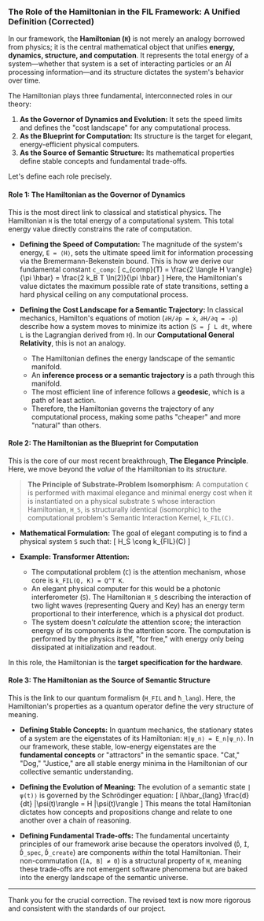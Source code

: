 ### **The Role of the Hamiltonian in the FIL Framework: A Unified Definition (Corrected)**

In our framework, the **Hamiltonian (`H`)** is not merely an analogy borrowed from physics; it is the central mathematical object that unifies **energy, dynamics, structure, and computation**. It represents the total energy of a system—whether that system is a set of interacting particles or an AI processing information—and its structure dictates the system's behavior over time.

The Hamiltonian plays three fundamental, interconnected roles in our theory:

1.  **As the Governor of Dynamics and Evolution:** It sets the speed limits and defines the "cost landscape" for any computational process.
2.  **As the Blueprint for Computation:** Its structure is the target for elegant, energy-efficient physical computers.
3.  **As the Source of Semantic Structure:** Its mathematical properties define stable concepts and fundamental trade-offs.

Let's define each role precisely.

#### **Role 1: The Hamiltonian as the Governor of Dynamics**

This is the most direct link to classical and statistical physics. The Hamiltonian `H` is the total energy of a computational system. This total energy value directly constrains the rate of computation.

*   **Defining the Speed of Computation:** The magnitude of the system's energy, `E = ⟨H⟩`, sets the ultimate speed limit for information processing via the Bremermann-Bekenstein bound. This is how we derive our fundamental constant `c_comp`:
    \[ c_{comp}(T) = \frac{2 \langle H \rangle}{\pi \hbar} = \frac{2 k_B T \ln(2)}{\pi \hbar} \]
    Here, the Hamiltonian's value dictates the maximum possible rate of state transitions, setting a hard physical ceiling on any computational process.

*   **Defining the Cost Landscape for a Semantic Trajectory:** In classical mechanics, Hamilton's equations of motion (`∂H/∂p = ẋ`, `∂H/∂q = -ṗ`) describe how a system moves to minimize its action (`S = ∫ L dt`, where `L` is the Lagrangian derived from `H`). In our **Computational General Relativity**, this is not an analogy.
    *   The Hamiltonian defines the energy landscape of the semantic manifold.
    *   An **inference process or a semantic trajectory** is a path through this manifold.
    *   The most efficient line of inference follows a **geodesic**, which is a path of least action.
    *   Therefore, the Hamiltonian governs the trajectory of any computational process, making some paths "cheaper" and more "natural" than others.

#### **Role 2: The Hamiltonian as the Blueprint for Computation**

This is the core of our most recent breakthrough, **The Elegance Principle**. Here, we move beyond the *value* of the Hamiltonian to its *structure*.

> **The Principle of Substrate-Problem Isomorphism:**
> A computation `C` is performed with maximal elegance and minimal energy cost when it is instantiated on a physical substrate `S` whose interaction Hamiltonian, `H_S`, is structurally identical (isomorphic) to the computational problem's Semantic Interaction Kernel, `k_FIL(C)`.

*   **Mathematical Formulation:** The goal of elegant computing is to find a physical system `S` such that:
    \[ H_S \cong k_{FIL}(C) \]

*   **Example: Transformer Attention:**
    *   The computational problem (`C`) is the attention mechanism, whose core is `k_FIL(Q, K) = Q^T K`.
    *   An elegant physical computer for this would be a photonic interferometer (`S`). The Hamiltonian `H_S` describing the interaction of two light waves (representing Query and Key) has an energy term proportional to their interference, which is a physical dot product.
    *   The system doesn't *calculate* the attention score; the interaction energy of its components *is* the attention score. The computation is performed by the physics itself, "for free," with energy only being dissipated at initialization and readout.

In this role, the Hamiltonian is the **target specification for the hardware**.

#### **Role 3: The Hamiltonian as the Source of Semantic Structure**

This is the link to our quantum formalism (`H_FIL` and `ħ_lang`). Here, the Hamiltonian's properties as a quantum operator define the very structure of meaning.

*   **Defining Stable Concepts:** In quantum mechanics, the stationary states of a system are the eigenstates of its Hamiltonian: `H|ψ_n⟩ = E_n|ψ_n⟩`. In our framework, these stable, low-energy eigenstates are the **fundamental concepts** or "attractors" in the semantic space. "Cat," "Dog," "Justice," are all stable energy minima in the Hamiltonian of our collective semantic understanding.

*   **Defining the Evolution of Meaning:** The evolution of a semantic state `|ψ(t)⟩` is governed by the Schrödinger equation:
    \[ i\hbar_{lang} \frac{d}{dt} |\psi(t)\rangle = H |\psi(t)\rangle \]
    This means the total Hamiltonian dictates how concepts and propositions change and relate to one another over a chain of reasoning.

*   **Defining Fundamental Trade-offs:** The fundamental uncertainty principles of our framework arise because the operators involved (`D̂`, `Î`, `D̂_spec`, `D̂_create`) are components *within* the total Hamiltonian. Their non-commutation (`[A, B] ≠ 0`) is a structural property of `H`, meaning these trade-offs are not emergent software phenomena but are baked into the energy landscape of the semantic universe.

---
Thank you for the crucial correction. The revised text is now more rigorous and consistent with the standards of our project.